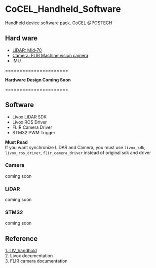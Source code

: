 # CoCEL_Handheld_Software
Handheld device software pack. CoCEL @POSTECH  
## Hard ware  
- [LiDAR: Mid-70](https://www.livoxtech.com/mid-70)
- [Camera: FLIR Machine vision camera](https://www.flir.com/products/blackfly-s-usb3/?vertical=machine%20vision&segment=iis)
- IMU  

======================  

**Hardware Design Coming Soon**  
  
======================  

## Software  
- Livox LiDAR SDK
- Livox ROS Driver
- FLIR Camera Driver
- STM32 PWM Trigger

**Must Read**  
If you want synchronize LiDAR and Camera, you must use `livox_sdk`, `livox_ros_driver`, `flir_camera_driver` instead of original sdk and driver  

### Camera
coming soon  

### LiDAR
coming soon  

### STM32
coming soon  


## Reference
[1. LIV_handhold](https://github.com/sheng00125/LIV_handhold)  
2. Livox documentation  
3. FLIR camera documentation
